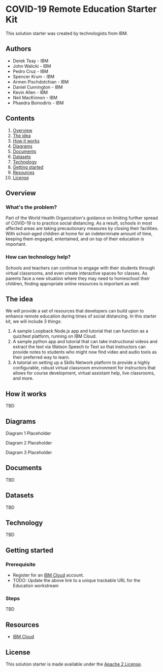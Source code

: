 # COVID-19 Remote Education Starter Kit

This solution starter was created by technologists from IBM.

## Authors

- Derek Teay - IBM
- John Walicki - IBM
- Pedro Cruz - IBM
- Spencer Krum - IBM
- Armen Pischdotchian - IBM
- Daniel Cunnington - IBM
- Kevin Allen - IBM
- Neil MacKinnon - IBM
- Phaedra Boinodiris - IBM

## Contents

1. [Overview](#overview)
1. [The idea](#the-idea)
1. [How it works](#how-it-works)
1. [Diagrams](#diagrams)
1. [Documents](#documents)
1. [Datasets](#datasets)
1. [Technology](#technology)
1. [Getting started](#getting-started)
1. [Resources](#resources)
1. [License](#license)

## Overview

### What's the problem?
Part of the World Health Organization's guidance on limiting further spread of COVID-19 is to practice social distancing. As a result, schools in most affected areas are taking precautionary measures by closing their facilities. With school-aged children at home for an indeterminate amount of time,  keeping them engaged, entertained, and on top of their education is important. 

### How can technology help?
Schools and teachers can continue to engage with their students through virtual classrooms, and even create interactive spaces for classes. As parents face a new situation where they may need to homeschool their children, finding appropriate online resources is important as well. 

## The idea
We will provide a set of resources that developers can build upon to enhance remote education during times of social distancing. In this starter kit, we will include 3 things:

1. A sample Loopback Node.js app and tutorial that can function as a quiz/test platform, running on IBM Cloud.
2. A sample python app and tutorial that can take instructional videos and extract the text via Watson Speech to Text so that instructors can provide notes to students who might now find video and audio tools as their preferred way to learn.
3. A tutorial on setting up a Skills Network platform to provide a highly configurable, robust virtual classroom environment for instructors that allows for course development, virtual assistant help, live classrooms, and more.

## How it works
TBD

## Diagrams

Diagram 1 Placeholder

Diagram 2 Placeholder

Diagram 3 Placeholder

## Documents
TBD

## Datasets
TBD

## Technology
TBD

## Getting started

### Prerequisite
- Register for an [IBM Cloud](https://www.ibm.com/account/reg/us-en/signup?formid=urx-42793&eventid=cfc-2020?cm_mmc=OSocial_Blog-_-Audience+Developer_Developer+Conversation-_-WW_WW-_-cfc-2020-ghub-starterkit-communication_ov75914&cm_mmca1=000039JL&cm_mmca2=10008917) account. 
- TODO: Update the above link to a unique trackable URL for the Education workstream

### Steps
TBD

## Resources
- [IBM Cloud](https://www.ibm.com/cloud)

## License
This solution starter is made available under the [Apache 2 License](LICENSE).
